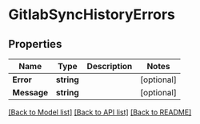 # GitlabSyncHistoryErrors

## Properties

Name | Type | Description | Notes
------------ | ------------- | ------------- | -------------
**Error** | **string** |  | [optional] 
**Message** | **string** |  | [optional] 

[[Back to Model list]](../README.md#documentation-for-models) [[Back to API list]](../README.md#documentation-for-api-endpoints) [[Back to README]](../README.md)


